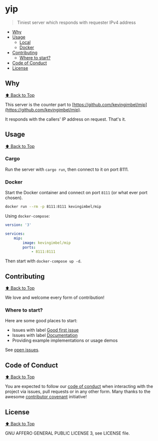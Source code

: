 # yip
> Tiniest server which responds with requester IPv4 address
<!-- BEGIN mktoc -->
- [Why](#why)
- [Usage](#usage)
  - [Local](#local)
  - [Docker](#docker)
- [Contributing](#contributing)
  - [Where to start?](#where-to-start?)
- [Code of Conduct](#code-of-conduct)
- [License](#license)
<!-- END mktoc -->

## Why
[⬆️ Back to Top](#table-of-contents)

This server is the counter part to [https://github.com/kevingimbel/mip](https://github.com/kevingimbel/mip).

It responds with the callers' IP address on request. That's it.

## Usage
[⬆️ Back to Top](#table-of-contents)

### Cargo

Run the server with `cargo run`, then connect to it on port 8111.

### Docker

Start the Docker container and connect on port `8111` (or what ever port chosen).

```sh
docker run --rm -p 8111:8111 kevingimbel/mip
```

Using `docker-compose`:

```yaml
version: '3'

services:
    mip:
        image: kevingimbel/mip
        ports:
            - 8111:8111
``` 

Then start with `docker-compose up -d`.

## Contributing
[⬆️ Back to Top](#table-of-contents)

We love and welcome every form of contribution!

### Where to start?

Here are some good places to start:

* Issues with label [Good first issue](https://github.com/kevingimbel/yip/labels/good%20first%20issue)
* Issues with label [Documentation](https://github.com/kevingimbel/yip/labels/documentation)
* Providing example implementations or usage demos

See [open issues](https://github.com/kevingimbel/yip/issues).


## Code of Conduct
[⬆️ Back to Top](#table-of-contents)

You are expected to follow our [code of conduct](https://github.com/kevingimbel/yip/blob/master/CODE_OF_CONDUCT.md) when interacting with the project via issues, pull requests or in any other form. Many thanks to the awesome [contributor covenant](https://www.contributor-covenant.org/) initiative!

## License
[⬆️ Back to Top](#table-of-contents)

GNU AFFERO GENERAL PUBLIC LICENSE 3, see LICENSE file.
